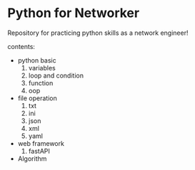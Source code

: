 # Python for Networker
Repository for practicing python skills as a network engineer!

contents:
- python basic
	1. variables
	0. loop and condition
	0. function
	0. oop
- file operation
	1. txt
	0. ini
	0. json
	0. xml
	0. yaml
- web framework
	1. fastAPI
- Algorithm
